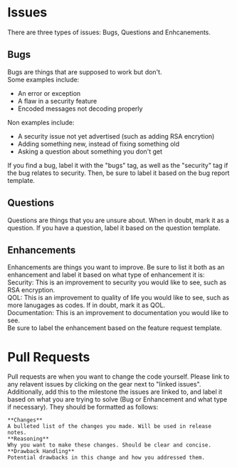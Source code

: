 # Issues  
There are three types of issues: Bugs, Questions and Enhcanements.   
## Bugs  
Bugs are things that are supposed to work but don't.   
Some examples include:
* An error or exception
* A flaw in a security feature
* Encoded messages not decoding properly

Non examples include:
* A security issue not yet advertised (such as adding RSA encrytion)
* Adding something new, instead of fixing something old
* Asking a question about something you don't get

If you find a bug, label it with the "bugs" tag, as well as the "security" tag if the bug relates to security. Then, be sure to label it based on the bug report template.
## Questions
Questions are things that you are unsure about. When in doubt, mark it as a question. If you have a question, label it based on the question template.
## Enhancements
Enhancements are things you want to improve. Be sure to list it both as an enhancement and label it based on what type of enhancement it is:  
Security: This is an improvement to security you would like to see, such as RSA encryption.  
QOL: This is an improvement to quality of life you would like to see, such as more lanugages as codes. If in doubt, mark it as QOL.  
Documentation: This is an improvement to documentation you would like to see.  
Be sure to label the enhancement based on the feature request template.
# Pull Requests
Pull requests are when you want to change the code yourself. Please link to any relavent issues by clicking on the gear next to "linked issues". 
Additionally, add this to the milestone the issues are linked to, and label it based on what you are trying to solve (Bug or Enhancement and what type if necessary).
They should be formatted as follows:
```
**Changes**
A bulleted list of the changes you made. Will be used in release notes.
**Reasoning**
Why you want to make these changes. Should be clear and concise.
**Drawback Handling**
Potential drawbacks in this change and how you addressed them.
```
